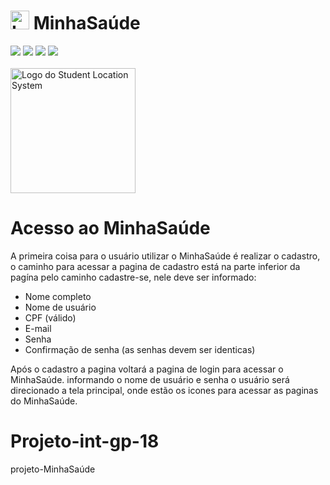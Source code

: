 # <img src="https://github.com/Fcamposdev/Projeto-int-gp-18/blob/main/src/assets/image/Logo.png" width="30px"  title="Logo do MinhaSaúde"> MinhaSaúde
<img src="https://img.shields.io/badge/HTML5-E34F26?style=for-the-badge&logo=html5&logoColor=white"> <img src="https://img.shields.io/badge/CSS3-1572B6?style=for-the-badge&logo=css3&logoColor=white"> <img src="https://img.shields.io/badge/JavaScript-F7DF1E?style=for-the-badge&logo=javascript&logoColor=black"> <img src="https://img.shields.io/badge/PHP-777BB4?style=for-the-badge&logo=php&logoColor=white"><br><br>
<img src="https://github.com/Fcamposdev/Projeto-int-gp-18/blob/main/src/assets/image/Logo.png" width="200px" title="Logo do Student Location System"> <br>
# Acesso ao MinhaSaúde
A primeira coisa para o usuário utilizar o MinhaSaúde é realizar o cadastro, o caminho para acessar a pagina de cadastro está na parte inferior da pagína pelo caminho cadastre-se, nele deve ser informado:
 - Nome completo
 - Nome de usuário
 - CPF (válido)
 - E-mail
 - Senha
 - Confirmação de senha (as senhas devem ser identicas)

Após o cadastro a pagina voltará a pagina de login para acessar o MinhaSaúde.
informando o nome de usuário e senha o usuário será direcionado a tela principal, onde estão os icones para acessar as paginas do MinhaSaúde.



# Projeto-int-gp-18
projeto-MinhaSaúde

